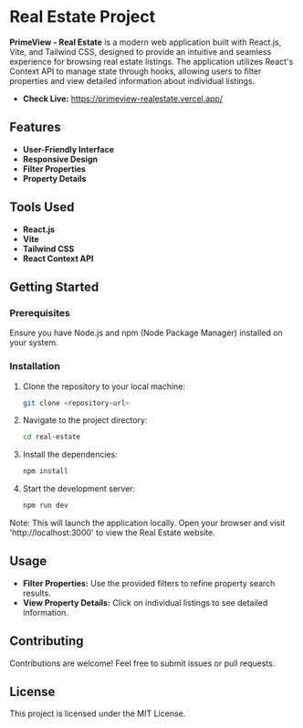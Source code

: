 # Real Estate Project

**PrimeView - Real Estate** is a modern web application built with React.js, Vite, and Tailwind CSS, designed to provide an intuitive and seamless experience for browsing real estate listings. The application utilizes React's Context API to manage state through hooks, allowing users to filter properties and view detailed information about individual listings.

- **Check Live:** https://primeview-realestate.vercel.app/

## Features

- **User-Friendly Interface**
- **Responsive Design**
- **Filter Properties**
- **Property Details**

## Tools Used

- **React.js**
- **Vite**
- **Tailwind CSS**
- **React Context API**

## Getting Started

### Prerequisites

Ensure you have Node.js and npm (Node Package Manager) installed on your system.

### Installation

1. Clone the repository to your local machine:

   ```bash
   git clone <repository-url>

2. Navigate to the project directory:

   ```bash
   cd real-estate
   
3. Install the dependencies:

   ```bash
   npm install

4. Start the development server:

   ```bash
   npm run dev

Note: This will launch the application locally. Open your browser and visit 'http://localhost:3000' to view the Real Estate website.

## Usage

- **Filter Properties:** Use the provided filters to refine property search results.
- **View Property Details:** Click on individual listings to see detailed information.

## Contributing
Contributions are welcome! Feel free to submit issues or pull requests.

## License
This project is licensed under the MIT License.
